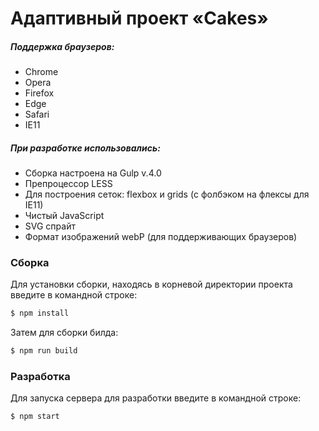 # Адаптивный проект «Cakes»

##### Поддержка браузеров:
  - Chrome
  - Opera
  - Firefox
  - Edge
  - Safari
  - IE11
##### При разработке использовались:
  - Сборка настроена на Gulp v.4.0
  - Препроцессор LESS
  - Для построения сеток: flexbox и grids (с фолбэком на флексы для IE11)
  - Чистый JavaScript
  - SVG спрайт
  - Формат изображений webP (для поддерживающих браузеров)

### Сборка
Для установки сборки, находясь в корневой директории проекта введите в командной строке:
```sh
$ npm install
```
Затем для сборки билда:
```sh
$ npm run build
```

### Разработка

Для запуска сервера для разработки введите в командной строке:
```sh
$ npm start
```
